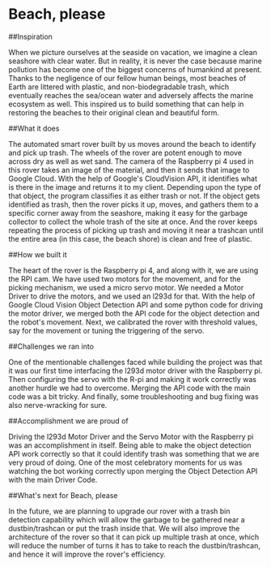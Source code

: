 # Beach, please

##Inspiration

When we picture ourselves at the seaside on vacation, we imagine a clean seashore with clear water. But in reality, it is never the case because marine pollution has become one of the biggest concerns of humankind at present. Thanks to the negligence of our fellow human beings, most beaches of Earth are littered with plastic, and non-biodegradable trash, which eventually reaches the sea/ocean water and adversely affects the marine ecosystem as well. This inspired us to build something that can help in restoring the beaches to their original clean and beautiful form.

##What it does

The automated smart rover built by us moves around the beach to identify and pick up trash. The wheels of the rover are potent enough to move across dry as well as wet sand. The camera of the Raspberry pi 4 used in this rover takes an image of the material, and then it sends that image to Google Cloud. With the help of Google's CloudVision API, it identifies what is there in the image and returns it to my client. Depending upon the type of that object, the program classifies it as either trash or not. If the object gets identified as trash, then the rover picks it up, moves, and gathers them to a specific corner away from the seashore, making it easy for the garbage collector to collect the whole trash of the site at once. And the rover keeps repeating the process of picking up trash and moving it near a trashcan until the entire area (in this case, the beach shore) is clean and free of plastic.

##How we built it

The heart of the rover is the Raspberry pi 4, and along with it, we are using the RPI cam. We have used two motors for the movement, and for the picking mechanism, we used a micro servo motor. We needed a Motor Driver to drive the motors, and we used an l293d for that. With the help of Google Cloud Vision Object Detection API and some python code for driving the motor driver, we merged both the API code for the object detection and the robot's movement. Next, we calibrated the rover with threshold values, say for the movement or tuning the triggering of the servo.

##Challenges we ran into

One of the mentionable challenges faced while building the project was that it was our first time interfacing the l293d motor driver with the Raspberry pi. Then configuring the servo with the R-pi and making it work correctly was another hurdle we had to overcome. Merging the API code with the main code was a bit tricky. And finally, some troubleshooting and bug fixing was also nerve-wracking for sure.

##Accomplishment we are proud of

Driving the l293d Motor Driver and the Servo Motor with the Raspberry pi was an accomplishment in itself. Being able to make the object detection API work correctly so that it could identify trash was something that we are very proud of doing. One of the most celebratory moments for us was watching the bot working correctly upon merging the Object Detection API with the main Driver Code. 

##What's next for Beach, please

In the future, we are planning to upgrade our rover with a trash bin detection capability which will allow the garbage to be gathered near a dustbin/trashcan or put the trash inside that. We will also improve the architecture of the rover so that it can pick up multiple trash at once, which will reduce the number of turns it has to take to reach the dustbin/trashcan, and hence it will improve the rover's efficiency. 
